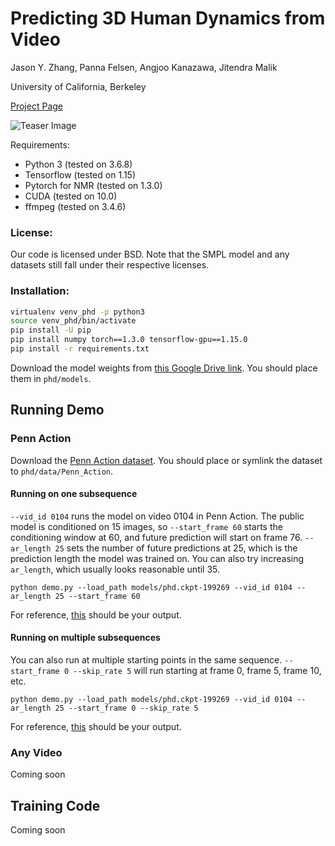 # Predicting 3D Human Dynamics from Video

Jason Y. Zhang, Panna Felsen, Angjoo Kanazawa, Jitendra Malik

University of California, Berkeley

[Project Page](https://jasonyzhang.com/phd/)

![Teaser Image](https://jasonyzhang.com/phd/assets/img/overview.jpg)

Requirements:
* Python 3 (tested on 3.6.8)
* Tensorflow (tested on 1.15)
* Pytorch for NMR (tested on 1.3.0)
* CUDA (tested on 10.0)
* ffmpeg (tested on 3.4.6)


### License:

Our code is licensed under BSD. Note that the SMPL model and any datasets still
fall under their respective licenses.

### Installation:
```bash
virtualenv venv_phd -p python3
source venv_phd/bin/activate
pip install -U pip
pip install numpy torch==1.3.0 tensorflow-gpu==1.15.0
pip install -r requirements.txt
```

Download the model weights from [this Google Drive link](https://drive.google.com/file/d/1_sipXE-FNs_08YCPFxFlLauHJcqzny7x/view?usp=sharing).
You should place them in `phd/models`.


## Running Demo

### Penn Action

Download the [Penn Action dataset](http://dreamdragon.github.io/PennAction/).
You should place or symlink the dataset to `phd/data/Penn_Action`.

#### Running on one subsequence
`--vid_id 0104` runs the model on video 0104 in Penn Action. The public model is
conditioned on 15 images, so `--start_frame 60` starts the conditioning window 
at 60, and future prediction will start on frame 76. `--ar_length 25` sets the
number of future predictions at 25, which is the prediction length the model
was trained on. You can also try increasing `ar_length`, which usually looks
reasonable until 35. 

```
python demo.py --load_path models/phd.ckpt-199269 --vid_id 0104 --ar_length 25 --start_frame 60
```

For reference, [this](https://jasonyzhang.com/phd/assets/vid/penn_action-0104_AR25_60-100_fps5.mp4)
should be your output.

#### Running on multiple subsequences 

You can also run at multiple starting points in the same sequence.
`--start_frame 0 --skip_rate 5` will run starting at frame 0, frame 5, frame 10,
etc.

```
python demo.py --load_path models/phd.ckpt-199269 --vid_id 0104 --ar_length 25 --start_frame 0 --skip_rate 5 
```
For reference, [this](https://jasonyzhang.com/phd/assets/vid/0104.zip) should be your output.


### Any Video

Coming soon


## Training Code

Coming soon
